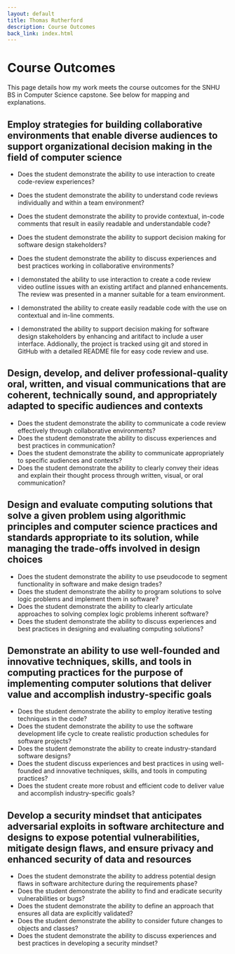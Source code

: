 ```yaml
---
layout: default
title: Thomas Rutherford
description: Course Outcomes
back_link: index.html
---
```


# Course Outcomes

This page details how my work meets the course outcomes for the SNHU BS in Computer Science capstone. See below for mapping and explanations.

## Employ strategies for building collaborative environments that enable diverse audiences to support organizational decision making in the field of computer science
- Does the student demonstrate the ability to use interaction to create code-review experiences?
- Does the student demonstrate the ability to understand code reviews individually and within a team environment?
- Does the student demonstrate the ability to provide contextual, in-code comments that result in easily readable and understandable code?
- Does the student demonstrate the ability to support decision making for software design stakeholders?
- Does the student demonstrate the ability to discuss experiences and best practices working in collaborative environments?

- I demonstated the ability to use interaction to create a code review video outline issues with an existing artifact and planned enhancements. The review was presented in a manner suitable for a team environment.
- I demonstrated the ability to create easily readable code with the use on contextual and in-line comments.
- I demonstrated the ability to support decision making for software design stakeholders by enhancing and aritifact to include a user interface. Addionally, the project is tracked using git and stored in GitHub with a detailed README file for easy code review and use.

## Design, develop, and deliver professional-quality oral, written, and visual communications that are coherent, technically sound, and appropriately adapted to specific audiences and contexts
- Does the student demonstrate the ability to communicate a code review effectively through collaborative environments?
- Does the student demonstrate the ability to discuss experiences and best practices in communication?
- Does the student demonstrate the ability to communicate appropriately to specific audiences and contexts?
- Does the student demonstrate the ability to clearly convey their ideas and explain their thought process through written, visual, or oral communication?

## Design and evaluate computing solutions that solve a given problem using algorithmic principles and computer science practices and standards appropriate to its solution, while managing the trade-offs involved in design choices
- Does the student demonstrate the ability to use pseudocode to segment functionality in software and make design trades?
- Does the student demonstrate the ability to program solutions to solve logic problems and implement them in software?
- Does the student demonstrate the ability to clearly articulate approaches to solving complex logic problems inherent software?
- Does the student demonstrate the ability to discuss experiences and best practices in designing and evaluating computing solutions?

## Demonstrate an ability to use well-founded and innovative techniques, skills, and tools in computing practices for the purpose of implementing computer solutions that deliver value and accomplish industry-specific goals
- Does the student demonstrate the ability to employ iterative testing techniques in the code?
- Does the student demonstrate the ability to use the software development life cycle to create realistic production schedules for software projects?
- Does the student demonstrate the ability to create industry-standard software designs?
- Does the student discuss experiences and best practices in using well-founded and innovative techniques, skills, and tools in computing practices?
- Does the student create more robust and efficient code to deliver value and accomplish industry-specific goals?

## Develop a security mindset that anticipates adversarial exploits in software architecture and designs to expose potential vulnerabilities, mitigate design flaws, and ensure privacy and enhanced security of data and resources
- Does the student demonstrate the ability to address potential design flaws in software architecture during the requirements phase?
- Does the student demonstrate the ability to find and eradicate security vulnerabilities or bugs?
- Does the student demonstrate the ability to define an approach that ensures all data are explicitly validated?
- Does the student demonstrate the ability to consider future changes to objects and classes?
- Does the student demonstrate the ability to discuss experiences and best practices in developing a security mindset?